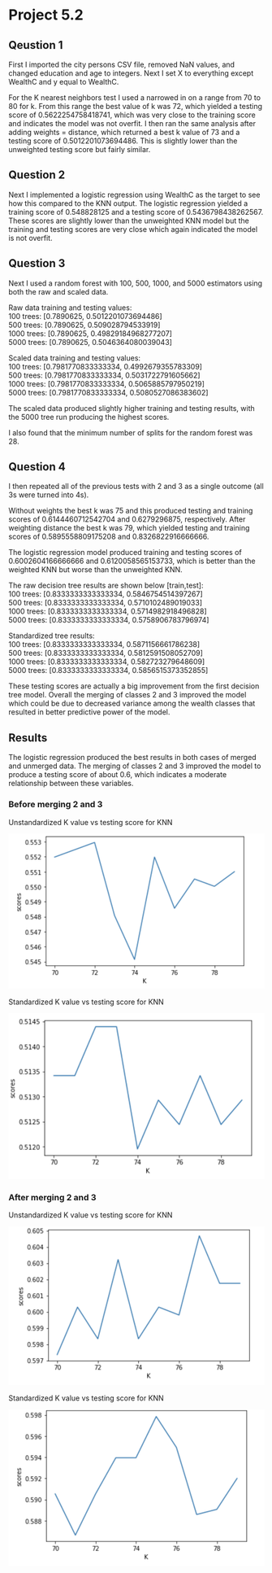 # Project 5.2

## Qeustion 1

First I imported the city persons CSV file, removed NaN values, and changed education and age to integers. Next I set X to everything except WealthC and y equal to WealthC. 

For the K nearest neighbors test I used a narrowed in on a range from 70 to 80 for k. From this range the best value of k was 72, which yielded a testing score of 0.5622254758418741, which was very close to the training score and indicates the model was not overfit. I then ran the same analysis after adding weights = distance, which returned a best k value of 73 and a testing score of 0.5012201073694486. This is slightly lower than the unweighted testing score but fairly similar. 

## Question 2

Next I implemented a logistic regression using WealthC as the target to see how this compared to the KNN output. The logistic regression yielded a training score of 0.548828125 and a testing score of 0.5436798438262567. These scores are slightly lower than the unweighted KNN model but the training and testing scores are very close which again indicated the model is not overfit.

## Question 3

Next I used a random forest with 100, 500, 1000, and 5000 estimators using both the raw and scaled data.

Raw data training and testing values:    
100 trees: [0.7890625, 0.5012201073694486]  
500 trees: [0.7890625, 0.509028794533919]  
1000 trees: [0.7890625, 0.49829184968277207]  
5000 trees: [0.7890625, 0.5046364080039043]  

Scaled data training and testing values:    
100 trees: [0.7981770833333334, 0.4992679355783309]    
500 trees: [0.7981770833333334, 0.5031722791605662]    
1000 trees: [0.7981770833333334, 0.5065885797950219]    
5000 trees: [0.7981770833333334, 0.5080527086383602]    
 
The scaled data produced slightly higher training and testing results, with the 5000 tree run producing the highest scores.

I also found that the minimum number of splits for the random forest was 28. 

## Question 4

I then repeated all of the previous tests with 2 and 3 as a single outcome (all 3s were turned into 4s). 

Without weights the best k was 75 and this produced testing and training scores of 0.6144460712542704 and 0.6279296875, respectively.
After weighting distance the best k was 79, which yielded testing and training scores of 0.5895558809175208 and 0.8326822916666666.

The logistic regression model produced training and testing scores of 0.6002604166666666 and 0.6120058565153733, which is better than the weighted KNN but worse than the unweighted KNN.

The raw decision tree results are shown below [train,test]:  
100 trees: [0.8333333333333334, 0.5846754514397267]    
500 trees: [0.8333333333333334, 0.5710102489019033]    
1000 trees: [0.8333333333333334, 0.5714982918496828]    
5000 trees: [0.8333333333333334, 0.5758906783796974]    

Standardized tree results:  
100 trees: [0.8333333333333334, 0.5871156661786238]  
500 trees: [0.8333333333333334, 0.5812591508052709]  
1000 trees: [0.8333333333333334, 0.582723279648609]  
5000 trees: [0.8333333333333334, 0.5856515373352855]  

These testing scores are actually a big improvement from the first decision tree model. Overall the merging of classes 2 and 3 improved the model which could be due to decreased variance among the wealth classes that resulted in better predictive power of the model.

## Results 

The logistic regression produced the best results in both cases of merged and unmerged data. The merging of classes 2 and 3 improved the model to produce a testing score of about 0.6, which indicates a moderate relationship between these variables.

### Before merging 2 and 3

Unstandardized K value vs testing score for KNN

![](unstandardized_no_merge.png)

Standardized K value vs testing score for KNN

![](standardized_no_merge.png)

### After merging 2 and 3

Unstandardized K value vs testing score for KNN

![](unstandardized_merge.png)

Standardized K value vs testing score for KNN

![](standardized_merge.png)
